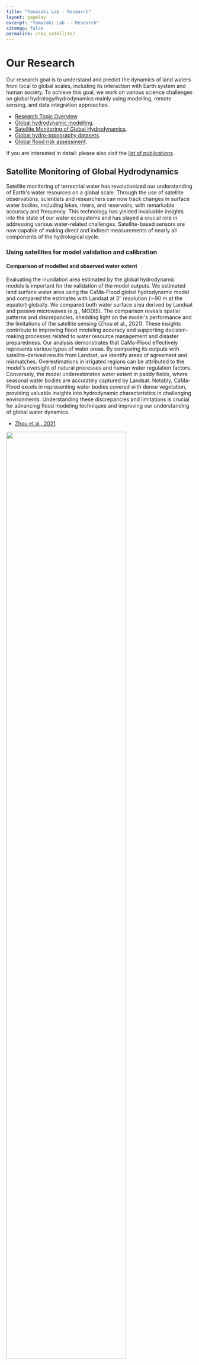 ```yaml
---
title: "Yamazaki Lab - Research"
layout: pagelay
excerpt: "Yamazaki Lab -- Research"
sitemap: false
permalink: /res_satellite/
---
```


# Our Research

Our research goal is to understand and predict the dynamics of land waters from local to global scales, including its interaction with Earth system and human society. To achieve this goal, we work on various science challenges on global hydrology/hydrodynamics mainly using modelling, remote sensing, and data integration approaches.

- [Research Topic Overview](../research/).
- [Global hydrodynamic modelling](../res_modelling/).
- [Satellite Monitoring of Global Hydrodynamics](../res_satellite/).
- [Global hydro-topography datasets](../res_topography/).
- [Global flood risk assessment](../res_floodrisk/).


If you are interested in detail: please also visit the [list of publications](../publications/).

## Satellite Monitoring of Global Hydrodynamics

Satellite monitoring of terrestrial water has revolutionized our understanding of Earth's water resources on a global scale. Through the use of satellite observations, scientists and researchers can now track changes in surface water bodies, including lakes, rivers, and reservoirs, with remarkable accuracy and frequency. This technology has yielded invaluable insights into the state of our water ecosystems and has played a crucial role in addressing various water-related challenges. Satellite-based sensors are now capable of making direct and indirect measurements of nearly all components of the hydrological cycle. 

### **Using satellites for model validation and calibration**

#### **Comparison of modelled and observed water extent**

Evaluating the inundation area estimated by the global hydrodynamic models is important for the validation of the model outputs. We estimated land surface water area using the CaMa-Flood global hydrodynamic model and compared the estimates with Landsat at 3″ resolution (∼90 m at the equator) globally. We compared both water surface area derived by Landsat and passive microwaves (e.g., MODIS). The comparison reveals spatial patterns and discrepancies, shedding light on the model's performance and the limitations of the satellite sensing (Zhou et al., 2021). These insights contribute to improving flood modeling accuracy and supporting decision-making processes related to water resource management and disaster preparedness. Our analysis demonstrates that CaMa-Flood effectively represents various types of water areas. By comparing its outputs with satellite-derived results from Landsat, we identify areas of agreement and mismatches. Overestimations in irrigated regions can be attributed to the model's oversight of natural processes and human water regulation factors. Conversely, the model underestimates water extent in paddy fields, where seasonal water bodies are accurately captured by Landsat. Notably, CaMa-Flood excels in representing water bodies covered with dense vegetation, providing valuable insights into hydrodynamic characteristics in challenging environments. Understanding these discrepancies and limitations is crucial for advancing flood modeling techniques and improving our understanding of global water dynamics.

- [Zhou et al., 2021](https://doi.org/10.1029/2020WR029256)

<img src="{{ site.url }}{{ site.baseurl }}/images/picture/res_comparison.jpg" width="80%"/>


#### **Multivariable Evaluation of Hydrodynamic Model**

Understanding the global hydrological cycle through large-scale river hydrodynamic modeling is crucial, and evaluating these models is essential for calibration and performance assessment. However, current evaluation methods often focus on individual variables, and there is a need for integrated approaches. To address this, we have proposed a new method that combines multiple variables and introduces an overall basin skill score (OSK) metric. Our integrated approach considers both sub-basin skill scores and the OSK, which evaluate model performance at different scales and overcome limitations associated with varying spatial dimensions. We applied this methodology to evaluate the CaMa-Flood global river model in the Amazon Basin, considering three variables: discharge, water surface elevation, and flooded area (Modi et al., 2022). Additionally, we utilized two baseline topography datasets: the Shuttle Radar Topography Mission (SRTM) and the Multi-Error-Removed Improved-Terrain (MERIT) digital elevation models (DEMs).

The results of our evaluation indicate that the proposed methodology effectively addresses the limitation of single-variable evaluation by identifying multiple best parameter sets with low sensitivity. Notably, when using the MERIT DEM, CaMa-Flood achieved a single optimal parameter set with a maximum OSK of 0.57, compared to 0.52 with the SRTM DEM. This underscores the significance of accurate topography data for improving river hydrodynamic modeling performance. By employing the proposed multivariable integrated evaluation approach with improved topography data, we were able to reduce equifinality and estimate the best parameter sets while preserving the physical relationships among variables. This advancement contributes to enhancing the accuracy and reliability of river hydrodynamic modeling.

- [Modi et al., 2022](https://doi.org/10.1029/2021WR031819)

<img src="{{ site.url }}{{ site.baseurl }}/images/picture/res_mult.jpg" width="80%"/>


<br>


### **Calibration/Validation of Hydrodynamic Models** 

The physical representation of the status of water dynamics on the earth is performed by models. These physical models were victims of inherent errors in model structure, input data, and parameters. To improve the accuracy of these hydrodynamic models, calibration and validation of the model is needed. Calibration involves modifying model parameters to adjust its output and match the observed data, while validation tests how well a calibrated model can predict new independent data. Incorporating observations obtained through satellite monitoring in model calibration and validation can help better constrain model parameters and reduce calibration uncertainty. Satellite observations, such as those from satellite altimetry that collect data on water surface elevation and surface water extent data, have been used for calibration and validation of hydrodynamic models.

Calibrating river bottom elevation is crucial for large-scale models such as CaMa-Flood because the observations on river bottom elevations are limited. We applied a rating-curve-based calibration approach using satellite altimetry and in-situ river discharge data to calibrate river bottom elevations and improve the accuracy of CaMa-Flood simulations (Zhou et al., 2022). A rating curve is a mathematical model that describes the relationship between the river stage (water level) and discharge (flow rate). We compared the observed and modeled rating curves and adjusted the river bottom elevations considering the vertical offset between the observed and modeled stages. Then the river bottom elevations in the intermediate river reaches were estimated by linear interpolation. We found that the rating-curve-based calibration approach using satellite altimetry and in-situ river discharge data significantly reduced the model errors, resulting in better predictions of water dynamics. Thus, the integration of satellite observations provides crucial input data for calibrating and validating hydrodynamic models.

- [Zhou et al., 2022](https://doi.org/10.1029/2021WR031226)

<img src="{{ site.url }}{{ site.baseurl }}/images/picture/res_calib.jpg" width="80%"/>


<br>


#### **Satellite Data Assimilation into Hydrodynamic Models**

Thanks to recent advancements in computational technology, global hydrodynamic models (GHMs) have become valuable tools for studying the Earth's water cycle. GHMs simulate water movement in segmented river systems to efficiently analyze water dynamics when ground observations are limited. However, these models have their limitations, including simplified structures, uncertainties in external data, and parameter uncertainties. Although data assimilation (DA) techniques can enhance model performance, GHMs have not yet reached a stage where they can directly assimilate satellite altimetry data. The accuracy of simulated water surface elevations (WSEs) can be affected by various factors, such as uncertainties in digital elevation models, hydraulic parameters, and the simplification of cross-section characteristics.

To address these challenges, we conducted an evaluation to assess the potential of assimilating satellite altimetry data into a global-scale hydrodynamic model, specifically the CaMa-Flood model. By assimilating the satellite altimetry data and transforming observations into anomalies or normalized values, we aimed to mitigate errors resulting from parameter uncertainties in the model. The findings indicated an improvement in river discharge estimation when satellite altimetry was assimilated into the GHM.(Revel et al., 2021, 2023). However, to fully realize the benefits of river discharge data assimilation through satellite altimetry, it is essential to address uncertainties in hydrodynamic modeling, including factors like river bottom elevation, river width, simplified floodplain dynamics, and assumptions related to cross-section shapes.

In summary, while GHMs have shown promise in simulating water dynamics on a global scale, there are still challenges to overcome when assimilating satellite altimetry data. By addressing these uncertainties and improving the accuracy of hydrodynamic modeling, we can maximize the advantages of assimilating satellite altimetry for river discharge estimation.

- [Revel et al., 2021](https://doi.org/10.1029/2020WR027876)
- [Revel et al., 2023](https://doi.org/10.5194/hess-27-647-2023)

<img src="{{ site.url }}{{ site.baseurl }}/images/picture/res_assim.png" width="80%"/>


<br>
